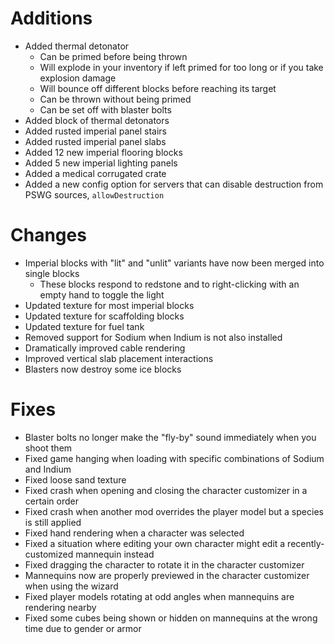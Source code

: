 # Additions

* Added thermal detonator
  * Can be primed before being thrown
  * Will explode in your inventory if left primed for too long or if you take explosion damage
  * Will bounce off different blocks before reaching its target
  * Can be thrown without being primed
  * Can be set off with blaster bolts
* Added block of thermal detonators
* Added rusted imperial panel stairs
* Added rusted imperial panel slabs
* Added 12 new imperial flooring blocks
* Added 5 new imperial lighting panels
* Added a medical corrugated crate
* Added a new config option for servers that can disable destruction from PSWG sources, `allowDestruction`

# Changes

* Imperial blocks with "lit" and "unlit" variants have now been merged into single blocks
  * These blocks respond to redstone and to right-clicking with an empty hand to toggle the light
* Updated texture for most imperial blocks
* Updated texture for scaffolding blocks
* Updated texture for fuel tank
* Removed support for Sodium when Indium is not also installed
* Dramatically improved cable rendering
* Improved vertical slab placement interactions
* Blasters now destroy some ice blocks

# Fixes

* Blaster bolts no longer make the "fly-by" sound immediately when you shoot them
* Fixed game hanging when loading with specific combinations of Sodium and Indium
* Fixed loose sand texture
* Fixed crash when opening and closing the character customizer in a certain order
* Fixed crash when another mod overrides the player model but a species is still applied
* Fixed hand rendering when a character was selected
* Fixed a situation where editing your own character might edit a recently-customized mannequin instead
* Fixed dragging the character to rotate it in the character customizer
* Mannequins now are properly previewed in the character customizer when using the wizard
* Fixed player models rotating at odd angles when mannequins are rendering nearby
* Fixed some cubes being shown or hidden on mannequins at the wrong time due to gender or armor
